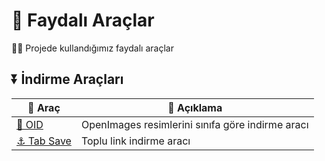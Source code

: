 # 🎒 Faydalı Araçlar 
👩‍🔧 Projede kullandığımız faydalı araçlar

## ⏬ İndirme Araçları

| 🔩 Araç | 📃 Açıklama |
| ------- | ----------- |
| [🚀 OID](https://github.com/EscVM/OIDv4_ToolKit)| OpenImages resimlerini sınıfa göre indirme aracı |
| [⚓ Tab Save](https://chrome.google.com/webstore/detail/tab-save/lkngoeaeclaebmpkgapchgjdbaekacki/related) | Toplu link indirme aracı |


